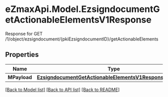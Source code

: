 # eZmaxApi.Model.EzsigndocumentGetActionableElementsV1Response
Response for GET /1/object/ezsigndocument/{pkiEzsigndocumentID}/getActionableElements

## Properties

Name | Type | Description | Notes
------------ | ------------- | ------------- | -------------
**MPayload** | [**EzsigndocumentGetActionableElementsV1ResponseMPayload**](EzsigndocumentGetActionableElementsV1ResponseMPayload.md) |  | 

[[Back to Model list]](../README.md#documentation-for-models) [[Back to API list]](../README.md#documentation-for-api-endpoints) [[Back to README]](../README.md)

